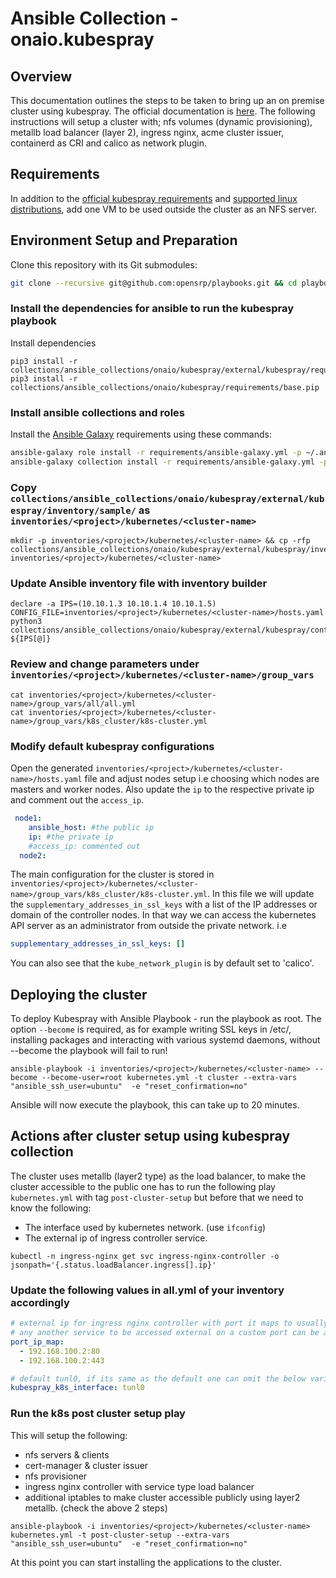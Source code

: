 # Ansible Collection - onaio.kubespray

## Overview

This documentation outlines the steps to be taken to bring up an on premise cluster using kubespray. The official documentation is [here](https://kubespray.io/#/). The following instructions will setup a cluster with; nfs volumes (dynamic provisioning), metallb load balancer (layer 2), ingress nginx, acme cluster issuer, containerd as CRI and calico as network plugin.

## Requirements

In addition to the [official kubespray requirements](https://github.com/kubernetes-sigs/kubespray#requirements) and [supported linux distributions](https://github.com/kubernetes-sigs/kubespray#supported-linux-distributions), add one VM to be used outside the cluster as an NFS server.

## Environment Setup and Preparation

Clone this repository with its Git submodules:

```sh
git clone --recursive git@github.com:opensrp/playbooks.git && cd playbooks
```

### Install the dependencies for ansible to run the kubespray playbook

Install dependencies

```shell
pip3 install -r collections/ansible_collections/onaio/kubespray/external/kubespray/requirements.txt
pip3 install -r collections/ansible_collections/onaio/kubespray/requirements/base.pip
```

### Install ansible collections and roles

Install the [Ansible Galaxy](https://docs.ansible.com/ansible/latest/reference\_appendices/galaxy.html) requirements using these commands:

```sh
ansible-galaxy role install -r requirements/ansible-galaxy.yml -p ~/.ansible/roles/opensrp
ansible-galaxy collection install -r requirements/ansible-galaxy.yml -p ~/.ansible/collections/opensrp
```

### Copy `collections/ansible_collections/onaio/kubespray/external/kubespray/inventory/sample/` as `inventories/<project>/kubernetes/<cluster-name>`

```shell
mkdir -p inventories/<project>/kubernetes/<cluster-name> && cp -rfp collections/ansible_collections/onaio/kubespray/external/kubespray/inventory/sample/* inventories/<project>/kubernetes/<cluster-name>
```

### Update Ansible inventory file with inventory builder

```shell
declare -a IPS=(10.10.1.3 10.10.1.4 10.10.1.5)
CONFIG_FILE=inventories/<project>/kubernetes/<cluster-name>/hosts.yaml python3 collections/ansible_collections/onaio/kubespray/external/kubespray/contrib/inventory_builder/inventory.py ${IPS[@]}
```

### Review and change parameters under `inventories/<project>/kubernetes/<cluster-name>/group_vars`

```shell
cat inventories/<project>/kubernetes/<cluster-name>/group_vars/all/all.yml
cat inventories/<project>/kubernetes/<cluster-name>/group_vars/k8s_cluster/k8s-cluster.yml
```

### Modify default kubespray configurations

Open the generated `inventories/<project>/kubernetes/<cluster-name>/hosts.yaml` file and adjust nodes setup i.e choosing which nodes are masters and worker nodes. Also update the `ip` to the respective private ip and comment out the `access_ip`.

```yaml
 node1:
    ansible_host: #the public ip
    ip: #the private ip
    #access_ip: commented out
  node2:
```

The main configuration for the cluster is stored in `inventories/<project>/kubernetes/<cluster-name>/group_vars/k8s_cluster/k8s-cluster.yml`. In this file we will update the `supplementary_addresses_in_ssl_keys` with a list of the IP addresses or domain of the controller nodes. In that way we can access the kubernetes API server as an administrator from outside the private network.
i.e

```yaml
supplementary_addresses_in_ssl_keys: []
```

You can also see that the `kube_network_plugin` is by default set to 'calico'.

## Deploying the cluster

To deploy Kubespray with Ansible Playbook - run the playbook as root. The option `--become` is required, as for example writing SSL keys in /etc/, installing packages and interacting with various systemd daemons, without --become the playbook will fail to run!

```shell
ansible-playbook -i inventories/<project>/kubernetes/<cluster-name> --become --become-user=root kubernetes.yml -t cluster --extra-vars "ansible_ssh_user=ubuntu"  -e "reset_confirmation=no"
```

Ansible will now execute the playbook, this can take up to 20 minutes.

## Actions after cluster setup using kubespray collection

The cluster uses metallb (layer2 type) as the load balancer, to make the cluster accessible to the public one has to run the following play `kubernetes.yml` with tag `post-cluster-setup` but before that we need to know the following:

*   The interface used by kubernetes network. (use `ifconfig`)
*   The external ip of ingress controller service.

```shell
kubectl -n ingress-nginx get svc ingress-nginx-controller -o jsonpath='{.status.loadBalancer.ingress[].ip}'
```

### Update the following values in all.yml of your inventory accordingly

```yaml
# external ip for ingress nginx controller with port it maps to usually 80/443
# any another service to be accessed external on a custom port can be added here, provided it has an LoadBalancer service type.
port_ip_map:
  - 192.168.100.2:80
  - 192.168.100.2:443

# default tunl0, if its same as the default one can omit the below variable.
kubespray_k8s_interface: tunl0
```

### Run the k8s post cluster setup play

This will setup the following:

*   nfs servers & clients
*   cert-manager & cluster issuer
*   nfs provisioner
*   ingress nginx controller with service type load balancer
*   additional iptables to make cluster accessible publicly using layer2 metallb. (check the above 2 steps)

```shell
ansible-playbook -i inventories/<project>/kubernetes/<cluster-name> kubernetes.yml -t post-cluster-setup --extra-vars "ansible_ssh_user=ubuntu"  -e "reset_confirmation=no"
```

At this point you can start installing the applications to the cluster.
